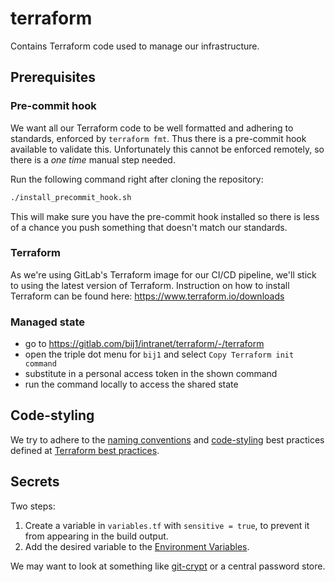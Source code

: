 # terraform

Contains Terraform code used to manage our infrastructure.

## Prerequisites

### Pre-commit hook

We want all our Terraform code to be well formatted and adhering to standards,
enforced by `terraform fmt`. Thus there is a pre-commit hook available to
validate this. Unfortunately this cannot be enforced remotely, so there is a
_one time_ manual step needed.

Run the following command right after cloning the repository:

```sh
./install_precommit_hook.sh
```

This will make sure you have the pre-commit hook installed so there is less of
a chance you push something that doesn't match our standards.

### Terraform

As we're using GitLab's Terraform image for our CI/CD pipeline, we'll stick to
using the latest version of Terraform. Instruction on how to install Terraform
can be found here: <https://www.terraform.io/downloads>

### Managed state

- go to https://gitlab.com/bij1/intranet/terraform/-/terraform
- open the triple dot menu for `bij1` and select `Copy Terraform init command`
- substitute in a personal access token in the shown command
- run the command locally to access the shared state

## Code-styling

We try to adhere to the
[naming conventions](https://www.terraform-best-practices.com/naming) and
[code-styling](https://www.terraform-best-practices.com/code-styling) best
practices defined at [Terraform best practices](https://www.terraform-best-practices.com/).

## Secrets

Two steps:

1. Create a variable in `variables.tf` with `sensitive = true`, to prevent it
from appearing in the build output.
2. Add the desired variable to the
[Environment Variables](https://www.terraform.io/language/values/variables#environment-variables).

We may want to look at something like
[git-crypt](https://github.com/AGWA/git-crypt) or a central password store.
